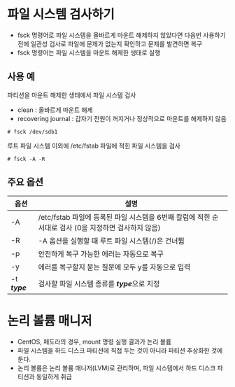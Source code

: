 # 파일 시스템 검사하기

- fsck 명령어로 파일 시스템을 올바르게 마운트 해제하지 않았다면 다음번 사용하기 전에 일관성 검사로 파일에 문제가 없는지 확인하고 문제를 발견하면 복구
- fsck 명령어는 파일 시스템을 마운트 해제한 생태로 실행

## 사용 예
파티션을 마운트 해제한 생태에서 파일 시스템 검사
- clean : 올바르게 마운트 해제
- recovering journal : 갑자기 전원이 꺼지거나 정상적으로 마운트를 해제하지 않음
```
# fsck /dev/sdb1
```

루트 파일 시스템 이외에 /etc/fstab 파일에 적힌 파일 시스템을 검사
```
# fsck -A -R
```

## 주요 옵션
| 옵션 | 설명 |
|---|---|
| -A | /etc/fstab 파일에 등록된 파일 시스템을 6번째 칼럼에 적힌 순서대로 검사 (0을 지정하면 검사하지 않음) |
| -R | -A 옵션을 실행할 때 루트 파일 시스템(/)은 건너뜀 |
| -p | 안전하게 복구 가능한 에러는 자동으로 복구 |
| -y | 에러를 복구할지 묻는 질문에 모두 y를 자동으로 입력 |
| -t ***type*** | 검사할 파일 시스템 종류를 ***type***으로 지정 |


# 논리 볼륨 매니저
- CentOS, 페도라의 경우, mount 명령 실행 결과가 논리 볼륨
- 파일 시스템을 하드 디스크 파티션에 직접 두는 것이 아니라 파티션 추상화한 것에 둔다.
- 논리 볼륨은 논리 볼륨 매니저(LVM)로 관리하며, 파일 시스템에서 하드 디스크 파티션과 동일하게 취급